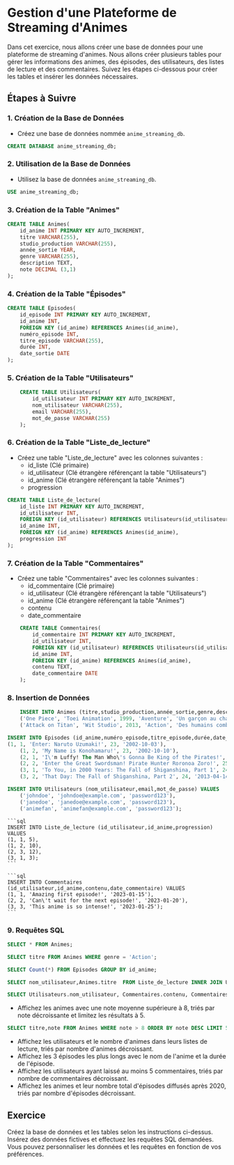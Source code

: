 # Gestion d'une Plateforme de Streaming d'Animes

Dans cet exercice, nous allons créer une base de données pour une plateforme de streaming d'animes. Nous allons créer plusieurs tables pour gérer les informations des animes, des épisodes, des utilisateurs, des listes de lecture et des commentaires. Suivez les étapes ci-dessous pour créer les tables et insérer les données nécessaires.

## Étapes à Suivre

### 1. Création de la Base de Données

-   Créez une base de données nommée `anime_streaming_db`.
```sql
CREATE DATABASE anime_streaming_db;
```
### 2. Utilisation de la Base de Données

-   Utilisez la base de données `anime_streaming_db`.
```sql
USE anime_streaming_db;
```

### 3. Création de la Table "Animes"

<!-- -   Créez une table "Animes" avec les colonnes suivantes :
    -   id_anime (Clé primaire)
    -   titre
    -   studio_production
    -   année_sortie
    -   genre
    -   description
    -   note -->

```sql
CREATE TABLE Animes(
    id_anime INT PRIMARY KEY AUTO_INCREMENT,
    titre VARCHAR(255),
    studio_production VARCHAR(255),
    année_sortie YEAR,
    genre VARCHAR(255),
    description TEXT,
    note DECIMAL (3,1)
);
```
### 4. Création de la Table "Épisodes"

<!-- -   Créez une table "Épisodes" avec les colonnes suivantes :
    -   id_episode (Clé primaire)
    -   id_anime (Clé étrangère référençant la table "Animes")
    -   numéro_episode
    -   titre_episode
    -   durée
    -   date_sortie -->

```sql
CREATE TABLE Episodes(
    id_episode INT PRIMARY KEY AUTO_INCREMENT,
    id_anime INT,
    FOREIGN KEY (id_anime) REFERENCES Animes(id_anime),
    numéro_episode INT,
    titre_episode VARCHAR(255),
    durée INT,
    date_sortie DATE
);
```
### 5. Création de la Table "Utilisateurs"

<!-- -   Créez une table "Utilisateurs" avec les colonnes suivantes :
    -   id_utilisateur (Clé primaire)
    -   nom_utilisateur
    -   email
    -   mot_de_passe -->

```sql
    CREATE TABLE Utilisateurs(
        id_utilisateur INT PRIMARY KEY AUTO_INCREMENT,
        nom_utilisateur VARCHAR(255),
        email VARCHAR(255),
        mot_de_passe VARCHAR(255)
    );
```

### 6. Création de la Table "Liste_de_lecture"

-   Créez une table "Liste_de_lecture" avec les colonnes suivantes :
    -   id_liste (Clé primaire)
    -   id_utilisateur (Clé étrangère référençant la table "Utilisateurs")
    -   id_anime (Clé étrangère référençant la table "Animes")
    -   progression

```sql
CREATE TABLE Liste_de_lecture(
    id_liste INT PRIMARY KEY AUTO_INCREMENT,
    id_utilisateur INT,
    FOREIGN KEY (id_utilisateur) REFERENCES Utilisateurs(id_utilisateur),
    id_anime INT,
    FOREIGN KEY (id_anime) REFERENCES Animes(id_anime),
    progression INT
);
```

### 7. Création de la Table "Commentaires"

-   Créez une table "Commentaires" avec les colonnes suivantes :
    -   id_commentaire (Clé primaire)
    -   id_utilisateur (Clé étrangère référençant la table "Utilisateurs")
    -   id_anime (Clé étrangère référençant la table "Animes")
    -   contenu
    -   date_commentaire

```sql
    CREATE TABLE Commentaires(
        id_commentaire INT PRIMARY KEY AUTO_INCREMENT,
        id_utilisateur INT,
        FOREIGN KEY (id_utilisateur) REFERENCES Utilisateurs(id_utilisateur),
        id_anime INT,
        FOREIGN KEY (id_anime) REFERENCES Animes(id_anime),
        contenu TEXT,
        date_commentaire DATE
    );
```

### 8. Insertion de Données

<!-- -   Insérez des données dans la table "Animes".

    ```sql
    ('Naruto', 'Studio Pierrot', 2002, 'Action', 'Un ninja adolescent cherche à devenir Hokage.', 8.5),
    ('One Piece', 'Toei Animation', 1999, 'Aventure', 'Un garçon au chapeau de paille veut devenir le roi des pirates.', 9.0),
    ('Attack on Titan', 'Wit Studio', 2013, 'Action', 'Des humains combattent des géants mangeurs d\'hommes.', 8.8);
    ``` -->

```sql
    INSERT INTO Animes (titre,studio_production,année_sortie,genre,description,note) VALUES ('Naruto', 'Studio Pierrot', 2002, 'Action', 'Un ninja adolescent cherche à devenir Hokage.', 8.5),
    ('One Piece', 'Toei Animation', 1999, 'Aventure', 'Un garçon au chapeau de paille veut devenir le roi des pirates.', 9.0),
    ('Attack on Titan', 'Wit Studio', 2013, 'Action', 'Des humains combattent des géants mangeurs d\'hommes.', 8.8);
```

<!-- -   Insérez des données dans la table "Épisodes".

    ```sql
    (1, 1, 'Enter: Naruto Uzumaki!', 23, '2002-10-03'),
    (1, 2, 'My Name is Konohamaru!', 23, '2002-10-10'),
    (2, 1, 'I\'m Luffy! The Man Who\'s Gonna Be King of the Pirates!', 25, '1999-10-20'),
    (2, 2, 'Enter the Great Swordsman! Pirate Hunter Roronoa Zoro!', 25, '1999-11-17'),
    (3, 1, 'To You, in 2000 Years: The Fall of Shiganshina, Part 1', 24, '2013-04-07'),
    (3, 2, 'That Day: The Fall of Shiganshina, Part 2', 24, '2013-04-14');
    ``` -->

```sql
INSERT INTO Episodes (id_anime,numéro_episode,titre_episode,durée,date_sortie) VALUES 
(1, 1, 'Enter: Naruto Uzumaki!', 23, '2002-10-03'),
    (1, 2, 'My Name is Konohamaru!', 23, '2002-10-10'),
    (2, 1, 'I\'m Luffy! The Man Who\'s Gonna Be King of the Pirates!', 25, '1999-10-20'),
    (2, 2, 'Enter the Great Swordsman! Pirate Hunter Roronoa Zoro!', 25, '1999-11-17'),
    (3, 1, 'To You, in 2000 Years: The Fall of Shiganshina, Part 1', 24, '2013-04-07'),
    (3, 2, 'That Day: The Fall of Shiganshina, Part 2', 24, '2013-04-14');
```
<!-- -   Insérez des données dans la table "Utilisateurs".

    ```sql
    ('johndoe', 'johndoe@example.com', 'password123'),
    ('janedoe', 'janedoe@example.com', 'password123'),
    ('animefan', 'animefan@example.com', 'password123');
    ``` -->

```sql
INSERT INTO Utilisateurs (nom_utilisateur,email,mot_de_passe) VALUES 
    ('johndoe', 'johndoe@example.com', 'password123'),
    ('janedoe', 'janedoe@example.com', 'password123'),
    ('animefan', 'animefan@example.com', 'password123');
```


<!-- -   Insérez des données dans la table "Liste_de_lecture".

    ```sql
    (1, 1, 5),
    (1, 2, 10),
    (2, 3, 12),
    (3, 1, 3);
    ``` -->

    ```sql
    INSERT INTO Liste_de_lecture (id_utilisateur,id_anime,progression) VALUES 
    (1, 1, 5),
    (1, 2, 10),
    (2, 3, 12),
    (3, 1, 3);
    ```

<!-- -   Insérez des données dans la table "Commentaires".

    ```sql
    (1, 1, 'Amazing first episode!', '2023-01-15'),
    (2, 2, 'Can\'t wait for the next episode!', '2023-01-20'),
    (3, 3, 'This anime is so intense!', '2023-01-25');
    ``` -->

    ```sql
    INSERT INTO Commentaires (id_utilisateur,id_anime,contenu,date_commentaire) VALUES 
    (1, 1, 'Amazing first episode!', '2023-01-15'),
    (2, 2, 'Can\'t wait for the next episode!', '2023-01-20'),
    (3, 3, 'This anime is so intense!', '2023-01-25');
    ```

### 9. Requêtes SQL

<!-- -   Affichez tous les enregistrements de la table "Animes". -->
```sql
SELECT * FROM Animes;
```
<!-- -   Affichez les titres des animes qui appartiennent au genre "Action". -->
```sql
SELECT titre FROM Animes WHERE genre = 'Action';
```
<!-- -   Affichez le nombre total d'épisodes pour chaque anime. -->
```sql
SELECT Count(*) FROM Episodes GROUP BY id_anime;
```
<!-- -   Affichez les noms des utilisateurs et les animes dans leurs listes de lecture. -->
```sql
SELECT nom_utilisateur,Animes.titre  FROM Liste_de_lecture INNER JOIN Utilisateurs ON Liste_de_lecture.id_utilisateur = Utilisateurs.id_utilisateur INNER JOIN Animes ON Liste_de_lecture.id_anime = Animes.id_anime;
```
<!-- -   Affichez les commentaires pour chaque anime avec le nom de l'utilisateur et la date du commentaire. -->
```sql
SELECT Utilisateurs.nom_utilisateur, Commentaires.contenu, Commentaires.date_commentaire, Animes.titre FROM Commentaires INNER JOIN Utilisateurs ON Commentaires.id_utilisateur = Utilisateurs.id_utilisateur INNER JOIN Animes ON Commentaires.id_anime = Animes.id_anime;

```
-   Affichez les animes avec une note moyenne supérieure à 8, triés par note décroissante et limitez les résultats à 5.
```sql
SELECT titre,note FROM Animes WHERE note > 8 ORDER BY note DESC LIMIT 5;
```
-   Affichez les utilisateurs et le nombre d'animes dans leurs listes de lecture, triés par nombre d'animes décroissant.
-   Affichez les 3 épisodes les plus longs avec le nom de l'anime et la durée de l'épisode.
-   Affichez les utilisateurs ayant laissé au moins 5 commentaires, triés par nombre de commentaires décroissant.
-   Affichez les animes et leur nombre total d'épisodes diffusés après 2020, triés par nombre d'épisodes décroissant.

## Exercice

Créez la base de données et les tables selon les instructions ci-dessus. Insérez des données fictives et effectuez les requêtes SQL demandées. Vous pouvez personnaliser les données et les requêtes en fonction de vos préférences.
